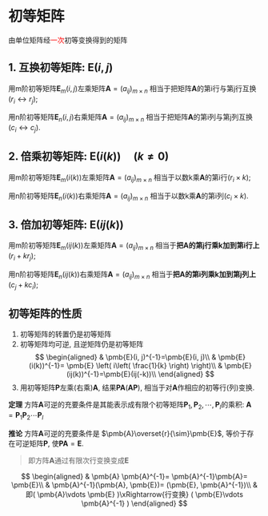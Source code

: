 # 初等矩阵

由单位矩阵经<span style="color:red">一次</span>初等变换得到的矩阵

## 1. 互换初等矩阵: $\pmb{E}(i, j)$

用m阶初等矩阵$\pmb{E}_m(i, j)$左乘矩阵$\pmb{A}=(a_{ij})_{m \times n}$
相当于把矩阵$\pmb{A}$的第i行与第j行互换$(r_i \leftrightarrow r_j)$;

用n阶初等矩阵$\pmb{E}_n(i, j)$右乘矩阵$\pmb{A}=(a_{ij})_{m \times n}$
相当于把矩阵$\pmb{A}$的第i列与第j列互换$(c_i \leftrightarrow c_j)$.

## 2. 倍乘初等矩阵: $\pmb{E}(i(k)) \quad (k \not= 0)$

用m阶初等矩阵$\pmb{E}_m(i(k))$左乘矩阵$\pmb{A}=(a_{ij})_{m \times n}$
相当于以数k乘$\pmb{A}$的第i行$(r_i \times k)$;

用n阶初等矩阵$\pmb{E}_n(i(k))$右乘矩阵$\pmb{A}=(a_{ij})_{m \times n}$
相当于以数k乘$\pmb{A}$的第i列$(c_i \times k)$.

## 3. 倍加初等矩阵: $\pmb{E}(ij(k))$

用m阶初等矩阵$\pmb{E}_m(ij(k))$左乘矩阵$\pmb{A}=(a_{ij})_{m \times n}$
相当于**把$\pmb{A}$的第j行乘k加到第i行上**$(r_i + kr_j)$;

用n阶初等矩阵$\pmb{E}_n(ij(k))$右乘矩阵$\pmb{A}=(a_{ij})_{m \times n}$
相当于**把$\pmb{A}$的第i列乘k加到第j列上**$(c_j + kc_i)$;

## 初等矩阵的性质

1. 初等矩阵的转置仍是初等矩阵
2. 初等矩阵均可逆, 且逆矩阵仍是初等矩阵
   $$
   \begin{aligned}
   	& \pmb{E}(i, j)^{-1}=\pmb{E}(i, j)\\
   	& \pmb{E}(i(k))^{-1}= \pmb{E} \left( i\left( \frac{1}{k} \right) \right)\\
   	& \pmb{E}(ij(k))^{-1}=\pmb{E}(ij(-k))\\
   \end{aligned}
   $$
3. 用初等矩阵$\pmb{P}$左乘(右乘)$\pmb{A}$, 结果$\pmb{P}\pmb{A}(\pmb{A}\pmb{P})$, 相当于对$\pmb{A}$作相应的初等行(列)变换.

**定理**
方阵$\pmb{A}$可逆的充要条件是其能表示成有限个初等矩阵$\pmb{P}_1, \pmb{P}_2, \cdots, \pmb{P}_l$的乘积: $\pmb{A}= \pmb{P}_1 \pmb{P}_2 \cdots \pmb{P}_l$

**推论**
方阵$\pmb{A}$可逆的充要条件是 $\pmb{A}\overset{r}{\sim}\pmb{E}$, 等价于存在可逆矩阵$\pmb{P}$, 使$\pmb{P}\pmb{A}=\pmb{E}$.

> 即方阵$\pmb{A}$通过有限次行变换变成$\pmb{E}$

$$
\begin{aligned}
	& \pmb{A} \pmb{A}^{-1}= \pmb{A}^{-1}\pmb{A}= \pmb{E}\\
	& \pmb{A}^{-1}(\pmb{A}, \pmb{E})= (\pmb{E}, \pmb{A}^{-1})\\
	& 即( \pmb{A}\vdots \pmb{E} )\xRightarrow{行变换} ( \pmb{E}\vdots \pmb{A}^{-1} )
\end{aligned}
$$
